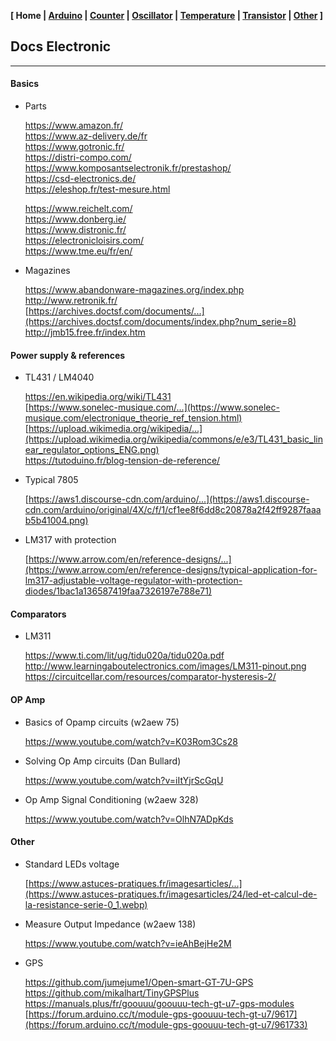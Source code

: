 <link href="style.css" rel="stylesheet"></link>

**[ Home | [Arduino](01-Arduino.html) | [Counter](02-Counter.html) | [Oscillator](03-Oscillator.html) | [Temperature](04-Temperature.html) | [Transistor](05-Transistor.html) | [Other](06-Other.html) ]**

## Docs Electronic

---

#### Basics

* Parts
    
    https://www.amazon.fr/  
    https://www.az-delivery.de/fr  
    https://www.gotronic.fr/  
    https://distri-compo.com/  
    https://www.komposantselectronik.fr/prestashop/  
    https://csd-electronics.de/  
    https://eleshop.fr/test-mesure.html  
    
    https://www.reichelt.com/  
    https://www.donberg.ie/  
    https://www.distronic.fr/  
    https://electronicloisirs.com/  
    https://www.tme.eu/fr/en/  

    <!--
    http://codelab.fr/177  
    https://composant-electronique.fr/composants-electroniques
    https://www.stquentin-radio.com/  
    -->

* Magazines

    https://www.abandonware-magazines.org/index.php  
    http://www.retronik.fr/  
    [https://archives.doctsf.com/documents/...](https://archives.doctsf.com/documents/index.php?num_serie=8)  
    http://jmb15.free.fr/index.htm  
    


#### Power supply & references

* TL431 / LM4040
    
    https://en.wikipedia.org/wiki/TL431  
    [https://www.sonelec-musique.com/...](https://www.sonelec-musique.com/electronique_theorie_ref_tension.html)  
    [https://upload.wikimedia.org/wikipedia/...](https://upload.wikimedia.org/wikipedia/commons/e/e3/TL431_basic_linear_regulator_options_ENG.png)  
    https://tutoduino.fr/blog-tension-de-reference/  

* Typical 7805

    [https://aws1.discourse-cdn.com/arduino/...](https://aws1.discourse-cdn.com/arduino/original/4X/c/f/1/cf1ee8f6dd8c20878a2f42ff9287faaab5b41004.png)  

* LM317 with protection
    
    [https://www.arrow.com/en/reference-designs/...](https://www.arrow.com/en/reference-designs/typical-application-for-lm317-adjustable-voltage-regulator-with-protection-diodes/1bac1a136587419faa7326197e788e71)  



#### Comparators

* LM311
    
    https://www.ti.com/lit/ug/tidu020a/tidu020a.pdf  
    http://www.learningaboutelectronics.com/images/LM311-pinout.png  
    https://circuitcellar.com/resources/comparator-hysteresis-2/  



#### OP Amp

* Basics of Opamp circuits (w2aew 75)

    https://www.youtube.com/watch?v=K03Rom3Cs28  

* Solving Op Amp circuits (Dan Bullard)
    
    https://www.youtube.com/watch?v=iItYjrScGqU  

* Op Amp Signal Conditioning (w2aew 328)
    
    https://www.youtube.com/watch?v=OlhN7ADpKds  



#### Other

* Standard LEDs voltage
    
    [https://www.astuces-pratiques.fr/imagesarticles/...](https://www.astuces-pratiques.fr/imagesarticles/24/led-et-calcul-de-la-resistance-serie-0_1.webp)  

* Measure Output Impedance (w2aew 138)
    
    https://www.youtube.com/watch?v=ieAhBejHe2M  

* GPS

    https://github.com/jumejume1/Open-smart-GT-7U-GPS  
    https://github.com/mikalhart/TinyGPSPlus  
    https://manuals.plus/fr/goouuu/goouuu-tech-gt-u7-gps-modules  
    [https://forum.arduino.cc/t/module-gps-goouuu-tech-gt-u7/9617](https://forum.arduino.cc/t/module-gps-goouuu-tech-gt-u7/961733)  


